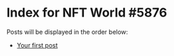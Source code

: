 # Index for NFT World #5876
Posts will be displayed in the order below:

- [Your first post](./001-first.md)

